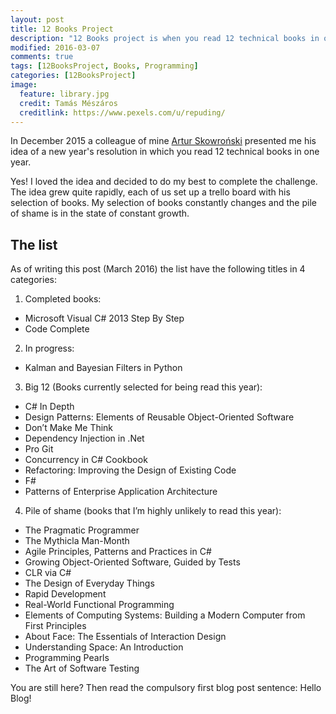 ```yaml
---
layout: post
title: 12 Books Project
description: "12 Books project is when you read 12 technical books in one year"
modified: 2016-03-07
comments: true
tags: [12BooksProject, Books, Programming]
categories: [12BooksProject]
image:
  feature: library.jpg
  credit: Tamás Mészáros
  creditlink: https://www.pexels.com/u/repuding/
---
```


In December 2015 a colleague of mine [Artur Skowroński](https://medium.com/@ArturSkowronski) presented me his idea of a new year's resolution in which you read 12 technical books in one year.

<!-- more -->

Yes! I loved the idea and decided to do my best to complete the challenge.
The idea grew quite rapidly, each of us set up a trello board with his selection of books. My selection of books constantly changes and the pile of shame is in the state of constant growth.

## The list
As of writing this post (March 2016) the list have the following titles in 4 categories:

1. Completed books:

  * Microsoft Visual C# 2013 Step By Step
  * Code Complete


2. In progress:

  * Kalman and Bayesian Filters in Python


3. Big 12 (Books currently selected for being read this year):

  * C# In Depth
  * Design Patterns: Elements of Reusable Object-Oriented Software
  * Don’t Make Me Think
  * Dependency Injection in .Net
  * Pro Git
  * Concurrency in C# Cookbook
  * Refactoring: Improving the Design of Existing Code
  * F#
  * Patterns of Enterprise Application Architecture


4. Pile of shame (books that I’m highly unlikely to read this year):
  * The Pragmatic Programmer
  * The Mythicla Man-Month
  * Agile Principles, Patterns and Practices in C#
  * Growing Object-Oriented Software, Guided by Tests
  * CLR via C#
  * The Design of Everyday Things
  * Rapid Development
  * Real-World Functional Programming
  * Elements of Computing Systems: Building a Modern Computer from First Principles
  * About Face: The Essentials of Interaction Design
  * Understanding Space: An Introduction
  * Programming Pearls
  * The Art of Software Testing


  You are still here? Then read the compulsory first blog post sentence: Hello Blog!

